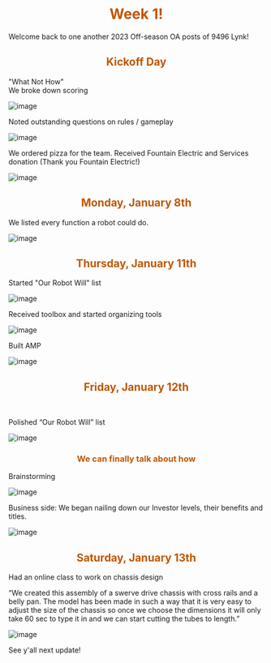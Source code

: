 <div>
<div align="center">
<h1><span style="color:#bf5700">Week 1!</span></h1>
</div>

Welcome back to one another 2023 Off-season OA posts of 9496 Lynk! <br>

<div>
<div align="center">
<h2><span style="color:#bf5700">Kickoff Day</span></h2>
</div>

"What Not How" <br>
We broke down scoring <br>

![image](https://cdn.discordapp.com/attachments/1106366365130035228/1193385010699436083/20240106_134009.jpg?ex=65befa66&is=65ac8566&hm=19d071d803e224fda8238c634b834a9835c8b1b1441f849382c0a7a072b0ee0e&) <br>

Noted outstanding questions on rules / gameplay <br>

![image](https://cdn.discordapp.com/attachments/1106366365130035228/1193317371893530674/rn_image_picker_lib_temp_f3308df6-9583-45e1-adda-d291a94cb2c6.jpg?ex=65bebb68&is=65ac4668&hm=d1a78c5d123659232c7ba470809a483287f5926331250a83a9ec130335159dd9&) <br>

We ordered pizza for the team.
Received Fountain Electric and Services donation (Thank you Fountain Electric!) <br>

![image](https://cdn.discordapp.com/attachments/1166768540364324864/1199361765209809068/kickoff_3.jpg?ex=65c243af&is=65afceaf&hm=3ae939662ff9f115d6e276685c322b514b8382f3ac79b40373bec936e5dd72ed&) <br>


<div>
<div align="center">
<h2><span style="color:#bf5700">Monday, January 8th</span></h2>
</div>

We listed every function a robot could do. <br>

![image](https://media.discordapp.net/attachments/1106366365130035228/1194398432949960784/ABLVV84l0F7c0zbs11s7yzbjIhJAAUNx6vPi_PQO7R9VoTj2Pn6ZVXDUIQBnZww2033-h1297-s-no-gm.png?ex=65b96fb9&is=65a6fab9&hm=622c204507c7e9c287d152c8bb8dc6f0dbd91fcf7ad8ba6ae8b1b9db869e59ea&=&format=webp&quality=lossless&width=708&height=452) <br>

<div>
<div align="center">
<h2><span style="color:#bf5700">Thursday, January 11th</span></h2>
</div>

Started "Our Robot Will" list <br>

![image](https://cdn.discordapp.com/attachments/1106366365130035228/1195189403136557106/ABLVV87S4ucSgMbKzmRgeoPMEjd_-Yv3xCPpylLErr6pwNSYi9NMcQoeVqEfbAw2847-h2143-s-no.png?ex=65bc505f&is=65a9db5f&hm=960e402349998ad9b80105859aae2cb063b025757087895b66c15438062bd416&) <br>

Received toolbox and started organizing tools <br>


![image](https://cdn.discordapp.com/attachments/1166768540364324864/1199363421624352848/unnamed.png?ex=65c2453a&is=65afd03a&hm=0d40f642258df7405e8cf8515cecd6c6340f15fd78e69ab5ba6951d159187386&) <br>


Built AMP <br>


![image](https://cdn.discordapp.com/attachments/1166768540364324864/1199363582689812570/unnamed.png?ex=65c24561&is=65afd061&hm=6e4eddf69883d0e93c4829ba7205f255c5404dc1b6037f182ac66dec8ac38240&) <br>

<div>
<div align="center">
<h2><span style="color:#bf5700">Friday, January 12th</span></h2>
</div>

<br>

Polished “Our Robot Will” list <br>

![image](https://cdn.discordapp.com/attachments/1166768540364324864/1199363906712379442/unnamed.png?ex=65c245ae&is=65afd0ae&hm=60bfc3f5ec70de0e76cc2adf2181e0f3f7a65849147f1b8182c7821bc623aada&) <br>


<div>
<div align="center">
<h3><span style="color:#bf5700">We can finally talk about how</span></h3>
</div>

Brainstorming <br>

![image](https://cdn.discordapp.com/attachments/1166768540364324864/1199364346858438758/unnamed.png?ex=65c24617&is=65afd117&hm=9ce59f371693895057ef0873c9bc5c586ccd70701c2ba1bb3fe1434498b5c770&) <br>


Business side: We began nailing down our Investor levels, their benefits and titles. <br>

![image](https://cdn.discordapp.com/attachments/1166768540364324864/1199364568674205756/unnamed.png?ex=65c2464c&is=65afd14c&hm=3815b806b9d3fb0daf306811734fef92671fd2be3d92631d56241b5768c74f42&) <br>

<div>
<div align="center">
<h2><span style="color:#bf5700">Saturday, January 13th</span></h2>
</div>

Had an online class to work on chassis design <br>

“We created this assembly of a swerve drive chassis with cross rails and a belly pan. The model has been made in such a way that it is very easy to adjust the size of the chassis so once we choose the dimensions it will only take 60 sec to type it in and we can start cutting the tubes to length.” <br>

![image](https://cdn.discordapp.com/attachments/1166768540364324864/1199365114692907100/unnamed.png?ex=65c246ce&is=65afd1ce&hm=7fa62e5caf4b34f6fdd2a7d4a4db6e03b6db2b1ccf2cc8e38110c6ef05dd9af1&) <br>

See y'all next update!